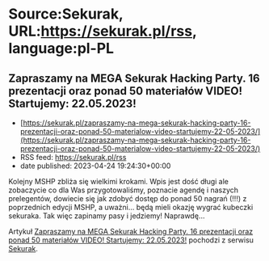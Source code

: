 # Source:Sekurak, URL:https://sekurak.pl/rss, language:pl-PL

## Zapraszamy na MEGA Sekurak Hacking Party. 16 prezentacji oraz ponad 50 materiałów VIDEO!  Startujemy: 22.05.2023!
 - [https://sekurak.pl/zapraszamy-na-mega-sekurak-hacking-party-16-prezentacji-oraz-ponad-50-materialow-video-startujemy-22-05-2023/](https://sekurak.pl/zapraszamy-na-mega-sekurak-hacking-party-16-prezentacji-oraz-ponad-50-materialow-video-startujemy-22-05-2023/)
 - RSS feed: https://sekurak.pl/rss
 - date published: 2023-04-24 19:24:30+00:00

<p>Kolejny MSHP zbliża się wielkimi krokami. Wpis jest dość długi ale zobaczycie co dla Was przygotowaliśmy, poznacie agendę i naszych prelegentów, dowiecie się jak zdobyć dostęp do ponad 50 nagrań (!!!) z poprzednich edycji MSHP, a uważni… będą mieli okazję wygrać kubeczki sekuraka. Tak więc zapinamy pasy i jedziemy! Naprawdę...</p>
<p>Artykuł <a href="https://sekurak.pl/zapraszamy-na-mega-sekurak-hacking-party-16-prezentacji-oraz-ponad-50-materialow-video-startujemy-22-05-2023/" rel="nofollow">Zapraszamy na MEGA Sekurak Hacking Party. 16 prezentacji oraz ponad 50 materiałów VIDEO!  Startujemy: 22.05.2023!</a> pochodzi z serwisu <a href="https://sekurak.pl" rel="nofollow">Sekurak</a>.</p>

